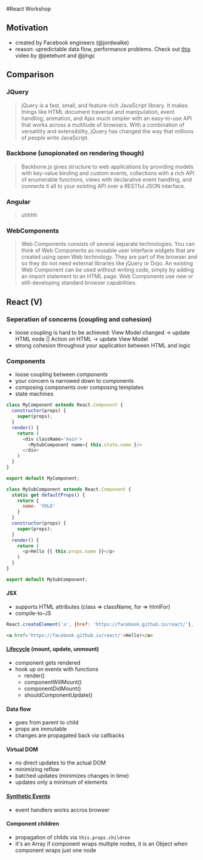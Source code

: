 #React Workshop

## Motivation
- created by Facebook engineers (@jordwalke)
- reason: upredictable data flow, performance problems. Check out [this](https://www.youtube.com/watch?v=nYkdrAPrdcw) video by @petehunt and @jingc

## Comparison

### JQuery
> jQuery is a fast, small, and feature-rich JavaScript library. It makes things like HTML document traversal and manipulation, event handling, animation, and Ajax much simpler with an easy-to-use API that works across a multitude of browsers. With a combination of versatility and extensibility, jQuery has changed the way that millions of people write JavaScript.

### Backbone (unopionated on rendering though)
> Backbone.js gives structure to web applications by providing models with key-value binding and custom events, collections with a rich API of enumerable functions, views with declarative event handling, and connects it all to your existing API over a RESTful JSON interface.

### Angular
> uhhhh

### WebComponents
> Web Components consists of several separate technologies. You can think of Web Components as reusable user interface widgets that are created using open Web technology. They are part of the browser and so they do not need external libraries like jQuery or Dojo. An existing Web Component can be used without writing code, simply by adding an import statement to an HTML page. Web Components use new or still-developing standard browser capabilities.

## React (V)

### Seperation of concerns (coupling and cohesion)
- loose coupling is hard to be achieved: View Model changed -> update HTML node || Action on HTML -> update View Model
- strong cohesion throughout your application between HTML and logic

### Components
- loose coupling between _components_ 
- your concern is narrowed down to components
- composing components over composing templates
- state machines
 
```javascript
class MyComponent extends React.Component {
  constructor(props) {
    super(props);
  }
  render() {
    return (
      <div className='main'>
        <MySubComponent name={ this.state.name }/>
      </div>
    )
  }
}

export default MyComponent;

class MySubComponent extends React.Component {
  static get defaultProps() {
    return {
      name: 'YOLO'
    }
  }
  constructor(props) {
    super(props);
  }
  render() {
    return (
      <p>Hello {{ this.props.name }}</p>
    )
  }
}

export default MySubComponent;
```

#### JSX
- supports HTML attributes (class => className, for => htmlFor)
- compile-to-JS
```javascript
React.createElement('a', {href: 'https://facebook.github.io/react/'}, 'Hello!')
```
```html
<a href='https://facebook.github.io/react/'>Hello!</a>
```

#### [Lifecycle](https://facebook.github.io/react/docs/component-specs.html) (mount, update, unmount)
- component gets rendered
- hook up on events with functions
  - render()
  - componentWillMount()
  - componentDidMount()
  - shouldComponentUpdate()

#### Data flow
- goes from parent to child
- props are immutable
- changes are propagated back via callbacks

#### Virtual DOM
- no direct updates to the actual DOM
- minimizing reflow
- batched updates (minimizes changes in time)
- updates only a minimum of elements

#### [Synthetic Events](https://facebook.github.io/react/docs/events.html)
- event handlers works accros browser

#### Component children
- propagation of childs via ```this.props.children```
- it's an Array if component wraps multiple nodes, it is an Object when component wraps just one node
